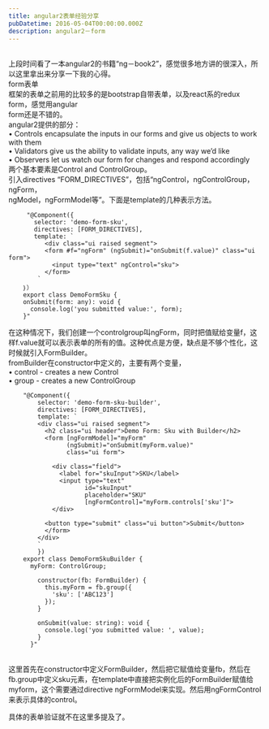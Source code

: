 ```yaml
---
title: angular2表单经验分享
pubDatetime: 2016-05-04T00:00:00.000Z
description: angular2－form
---
```


<br>上段时间看了一本angular2的书籍“ng－book2”，感觉很多地方讲的很深入，所以这里拿出来分享一下我的心得。
<br>form表单
<br>框架的表单之前用的比较多的是bootstrap自带表单，以及react系的redux form，感觉用angular <br>form还是不错的。
<br>angular2提供的部分：
<br>• Controls encapsulate the inputs in our forms and give us objects to work with them
<br>• Validators give us the ability to validate inputs, any way we’d like
<br>• Observers let us watch our form for changes and respond accordingly
<br>两个基本要素是Control and ControlGroup。
<br>引入directives “FORM_DIRECTIVES”，包括“ngControl，ngControlGroup，ngForm，<br>ngModel，ngFormModel等”。下面是template的几种表示方法。

         "@Component({
           selector: 'demo-form-sku',
           directives: [FORM_DIRECTIVES],
           template: `
              <div class="ui raised segment">
              <form #f="ngForm" (ngSubmit)="onSubmit(f.value)" class="ui form">
                <input type="text" ngControl="sku">
              </form>
            `
        ｝）
        export class DemoFormSku {
        onSubmit(form: any): void {
          console.log('you submitted value:', form);
        }"

在这种情况下，我们创建一个controlgroup叫ngForm，同时把值赋给变量f，这样f.value就可以表示表单的所有的值。这种优点是方便，缺点是不够个性化，这时候就引入FormBuilder。
<br>fromBuilder在constructor中定义的，主要有两个变量，
<br>• control - creates a new Control
<br>• group - creates a new ControlGroup

        "@Component({
            selector: 'demo-form-sku-builder',
            directives: [FORM_DIRECTIVES],
            template: `
            <div class="ui raised segment">
              <h2 class="ui header">Demo Form: Sku with Builder</h2>
              <form [ngFormModel]="myForm"
                    (ngSubmit)="onSubmit(myForm.value)"
                    class="ui form">

                <div class="field">
                  <label for="skuInput">SKU</label>
                  <input type="text"
                         id="skuInput"
                         placeholder="SKU"
                         [ngFormControl]="myForm.controls['sku']">
                </div>

              <button type="submit" class="ui button">Submit</button>
              </form>
            </div>
            `
            })
        export class DemoFormSkuBuilder {
          myForm: ControlGroup;

            constructor(fb: FormBuilder) {
              this.myForm = fb.group({
                'sku': ['ABC123']
              });
            }

            onSubmit(value: string): void {
              console.log('you submitted value: ', value);
            }
          }"

<br>这里首先在constructor中定义FormBuilder，然后把它赋值给变量fb，然后在fb.group中定义sku元素，在template中直接把实例化后的FormBuilder赋值给myform，这个需要通过directive ngFormModel来实现。然后用ngFormControl来表示具体的control。

具体的表单验证就不在这里多提及了。
